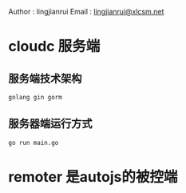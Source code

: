 Author : lingjianrui
Email  : lingjianrui@xlcsm.net
# cloudc 服务端
## 服务端技术架构
    golang gin gorm
## 服务器端运行方式
    go run main.go

# remoter 是autojs的被控端

